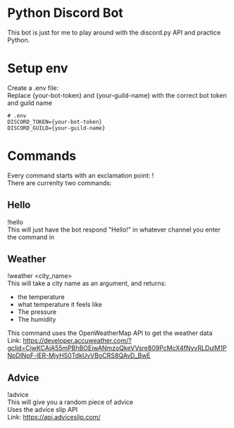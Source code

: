 # Python Discord Bot 

This bot is just for me to play around with the discord.py API and practice Python.

# Setup env
Create a .env file: <br>
Replace {your-bot-token} and {your-guild-name} with the correct bot token and guild name
```
# .env
DISCORD_TOKEN={your-bot-token}
DISCORD_GUILD={your-guild-name}
```

# Commands

Every command starts with an exclamation point: ! <br>
There are currenlty two commands:

## Hello
!hello <br>
This will just have the bot respond "Hello!" in whatever channel you enter the command in

## Weather 
!weather <city_name> <br>
This will take a city name as an argument, and returns:
- the temperature 
- what temperature it feels like
- The pressure
- The humidity

This command uses the OpenWeatherMap API to get the weather data <br>
Link: https://developer.accuweather.com/?gclid=CjwKCAiA55mPBhBOEiwANmzoQkeVVsre809PcMcX4fNyvRLDulM1PNpDlNpF-lER-MjyHS0TdkUvVBoCRS8QAvD_BwE

## Advice
!advice <br>
This will give you a random piece of advice <br>
Uses the advice slip API <br>
Link: https://api.adviceslip.com/